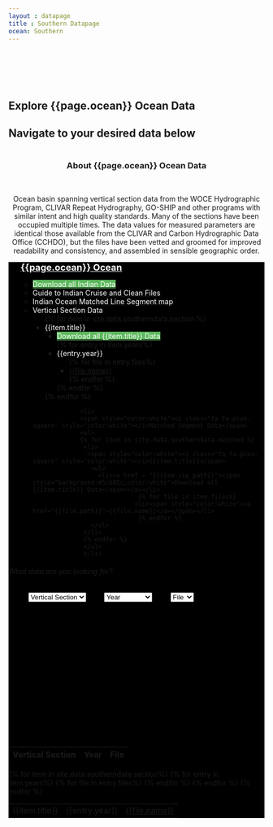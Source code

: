 ```yaml
---
layout : datapage
title : Southern Datapage
ocean: Southern
---
```


<section id="hero">
  <div class="hero-container">
  <br><br><br><br>
      <h1>Explore {{page.ocean}} Ocean Data</h1>
      <h2>Navigate to your desired data below</h2>
      <center><img src="assets/images/cleandatamap.jpg" alt="" class="responsive"></center>
  </div>
</section><!-- #hero -->


<section id="call-to-action1">
<section id="call-to-action3">
    <div class="container wow fadeIn">
        <div class="col-lg-9 text-center text-lg-left"  style="flex:0 0 100%;max-width:100%">
          <h3 class="cta-title1" style="text-align:center">About {{page.ocean}} Ocean Data</h3>
          <br>
          <p class="cta-text1" style="text-align:center">Ocean basin spanning vertical section data from the WOCE Hydrographic Program, CLIVAR Repeat Hydrography, GO-SHIP and other programs with similar intent and high quality standards. Many of the sections have been occupied multiple times. The data values for measured parameters are identical those available from the CLIVAR and Carbon Hydrographic Data Office (CCHDO), but the files have been vetted and groomed for improved readability and consistency, and assembled in sensible geographic order.</p>
        </div>
      </div>
</section>
</section><!-- #call-to-action -->

<div id="collapseDVR3" class="panel-collapse collapse in" style="background-color: black">
<div class="tree ">
<div class="myBox">
   <ul>
       <span style="color:white;font-size:large"><b><u>{{page.ocean}} Ocean</u></b></span>
           <ul>
               <li><a href = "https://cchdo.ucsd.edu/data/19751/Indian_Ocean_Data.zip"><span style="background:#5cb85c;color:white">Download all Indian Data</span></a></li>
               <li><a href = "assets/documents/Guide to Indian Cruises and Clean Files.pdf"><span style="color:white">Guide to Indian Cruise and Clean Files</span></a></li>
              <li><a href = "assets/documents/Indian Ocean matched line segment map.pdf"><span style="color:white">Indian Ocean Matched Line Segment map</span></a></li>              
               <li>
               <span style="color:white"><i class="fa fa-plus-square" style="color:white"></i>Vertical Section Data</span>
               <ul>
               {% for item in site.data.southerndata.section %}
                <li>
                	<span style="color:white"><i class="fa fa-plus-square" style="color:white"></i>{{item.title}}</span>
                  <ul>
                    <li><a href = "{{item.zip_path}}"><span style="background:#5cb85c;color:white">Download all {{item.title}} Data</span></a></li>
                    {% for entry in item.years%}
                      <li>	<span style="color:white"><i class="fa fa-plus-square" style="color:white"></i>{{entry.year}}</span>
                          <ul>
                              {% for file in entry.files%}
                              <li><span style="color:white"><a href="{{file.path}}">{{file.name}}</a></span></li>
                              {% endfor %}
                          </ul>
                      </li>
                     {% endfor %}
                  </ul>
                </li>
                {% endfor %}
                </ul>
                </li>

                 <li>
                 <span style="color:white"><i class="fa fa-plus-square" style="color:white"></i>Matched Segment Data</span>
                 <ul>
                 {% for item in site.data.southerndata.matched %}
                  <li>
                   <span style="color:white"><i class="fa fa-plus-square" style="color:white"></i>{{item.title}}</span>
                    <ul>
                      <li><a href = "{{item.zip_path}}"><span style="background:#5cb85c;color:white">Download all {{item.title}} Data</span></a></li>
                                 {% for file in item.files%}
                                <li><span style="color:white"><a href="{{file.path}}">{{file.name}}</a></span></li>
                                 {% endfor %}
                    </ul>
                  </li>
                  {% endfor %}
                  </ul>
                  </li>
   </ul>
   </ul>
</div>
</div>

<div class="rightbox">
<div class="container h-100" style="width:80%">
<div class="row h-100 align-items-center justify-content-center">
<div class="col-12 col-md-10">
<div class="hero-search-form">
<div class="tab-content" id="nav-tabContent">
<div class="tab-pane fade show active" id="nav-places" role="tabpanel" aria-labelledby="nav-places-tab">
<h6>What data are you looking for?</h6>
<div class="row">
<form action="#" method="get">
<center>
  <select class="custom-select" id="verticalSectionDropdown">
    <option value="All" selected="selected">Vertical Section</option>
    {% for item in site.data.southerndata.section%}
    <option value="{{item.title}}">{{item.title}}</option>
    {% endfor %}
  </select>
  &nbsp;&nbsp;&nbsp;&nbsp;&nbsp;&nbsp;&nbsp;
  <select class="custom-select" id="yearDropdown">
    <option value="All">Year</option>
    {% for item in site.data.southerndata.yeardropdown %}
    <option value="{{item.year}}">{{item.year}}</option>
    {% endfor %}
  </select>
  &nbsp;&nbsp;&nbsp;&nbsp;&nbsp;&nbsp;&nbsp;
  <select class="custom-select" id="fileDropdown">
  <option value="All">File</option>
  <option value=".csv">.csv</option>
  <option value=".jos">.jos</option>
  <option value=".txt">.txt</option>
  <option value=".joa">.joa</option>
  <option value=".zip">.zip</option>
  </select>
</center>
</form>
</div>
</div>
</div>
</div>
</div>
</div>
</div>
<br><br><br><br><br><br><br><br><br><br><br><br><br><br><br>
  <div class="limiter">
    <div class="container-table100">
      <div class="wrap-table100">
        <div class="table100 ver3 m-b-110">
          <div class="table100-head">
            <table>
            <thead>
            <tr class="row100 head">
                <th class="cell100 column1">Vertical Section</th>
                <th class="cell100 column2">Year</th>
                <th class="cell100 column4">File</th>
            </tr>
          </thead>
        </table>
        </div>
        <div class="table100-body js-pscroll" style="max-height:1500px">
            <table class="table" id="datatable1">
            <tbody id="datatable">
            {% for item in site.data.southerndata.section%}
            {% for entry in item.years%}
            {% for file in entry.files%}
              <tr>
                  <td class="cell100 column1">{{item.title}}</td>
                  <td class="cell100 column2">{{entry.year}}</td>
                  <td class="cell100 column4"><a href="{{file.path}}">{{file.name}}</a></td>
                </tr>
            {% endfor %}
            {% endfor %}
            {% endfor %}
            </tbody>
            </table>
</div>
</div>
</div>
</div>
</div>
</div>
</div>